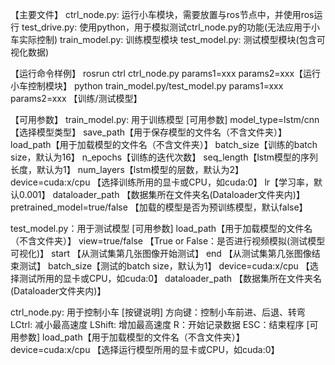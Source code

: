 【主要文件】
ctrl_node.py: 运行小车模块，需要放置与ros节点中，并使用ros运行
test_drive.py: 使用python，用于模拟测试ctrl_node.py的功能(无法应用于小车实际控制)
train_model.py: 训练模型模块
test_model.py: 测试模型模块(包含可视化数据)

【运行命令样例】
rosrun ctrl ctrl_node.py params1=xxx params2=xxx【运行小车控制模块】
python train_model.py/test_model.py params1=xxx params2=xxx 【训练/测试模型】

【可用参数】
train_model.py: 用于训练模型
[可用参数]
model_type=lstm/cnn 【选择模型类型】
save_path【用于保存模型的文件名（不含文件夹）】
load_path【用于加载模型的文件名（不含文件夹）】
batch_size【训练的batch size，默认为16】
n_epochs【训练的迭代次数】
seq_length【lstm模型的序列长度，默认为1】
num_layers【lstm模型的层数，默认为2】
device=cuda:x/cpu 【选择训练所用的显卡或CPU，如cuda:0】
lr【学习率，默认0.001】
dataloader_path 【数据集所在文件夹名(Dataloader文件夹内)】
pretrained_model=true/false 【加载的模型是否为预训练模型，默认false】

test_model.py：用于测试模型
[可用参数]
load_path【用于加载模型的文件名（不含文件夹）】
view=true/false 【True or False：是否进行视频模拟(测试模型可视化)】
start 【从测试集第几张图像开始测试】
end 【从测试集第几张图像结束测试】
batch_size【测试的batch size，默认为1】
device=cuda:x/cpu 【选择测试所用的显卡或CPU，如cuda:0】
dataloader_path 【数据集所在文件夹名(Dataloader文件夹内)】

ctrl_node.py: 用于控制小车
[按键说明]
方向键：控制小车前进、后退、转弯
LCtrl: 减小最高速度
LShift: 增加最高速度
R：开始记录数据
ESC：结束程序
[可用参数]
load_path【用于加载模型的文件名（不含文件夹）】
device=cuda:x/cpu 【选择运行模型所用的显卡或CPU，如cuda:0】